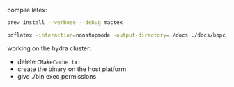 compile latex:

```bash
brew install --verbose --debug mactex

pdflatex -interaction=nonstopmode -output-directory=./docs ./docs/bopc_report.tex
```

working on the hydra cluster:

- delete `CMakeCache.txt`
- create the binary on the host platform
- give ./bin exec permissions
